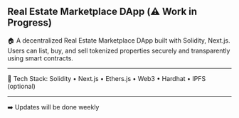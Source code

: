 ## Real Estate Marketplace DApp (⚠️ Work in Progress)

🏠 A decentralized Real Estate Marketplace DApp built with Solidity, Next.js. Users can list, buy, and sell tokenized properties securely and transparently using smart contracts. 
 
--- 
        
🔧 Tech Stack: Solidity • Next.js • Ethers.js • Web3 • Hardhat • IPFS (optional)      
     
---       
    
 ➡️ Updates will be done weekly    
  
 
